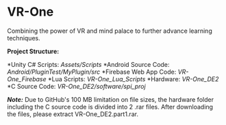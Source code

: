 # VR-One
Combining the power of VR and mind palace to further advance learning techniques.

**Project Structure:**

*Unity C# Scripts: *Assets/Scripts*
*Android Source Code: *Android/PluginTest/MyPlugin/src*
*Firebase Web App Code: *VR-One_Firebase*
*Lua Scripts: *VR-One_Lua_Scripts*
*Hardware: *VR-One_DE2*
*C Source Code: *VR-One_DE2/software/spi_proj*

***Note:*** Due to GitHub's 100 MB limitation on file sizes, the hardware folder including the C source code is divided into 2 .rar files. After downloading the files, please extract VR-One_DE2.part1.rar.

